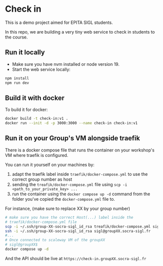 # Check in

This is a demo project aimed for EPITA SIGL students.

In this repo, we are building a very tiny web service to check in students to the course.

## Run it locally

- Make sure you have nvm installed or node version 19.
- Start the web service locally:

```sh
npm install
npm run dev
```

## Build it with docker

To build it for docker:

```sh
docker build -t check-in:v1 .
docker run --init -d -p 3000:3000 --name check-in check-in:v1
```

## Run it on your Group's VM alongside traefik

There is a docker compose file that runs the container on your workshop's VM where traefik is configured.

You can run it yourself on your machines by:

1. adapt the traefik label inside `traefik/docker-compose.yml` to use the correct group number as host
2. sending the `treafik/docker-compose.yml` file using `scp -i <path_to_your_private_key> ...`
3. run the container using the `docker compose up -d` command from the folder you've copied the `docker-compose.yml` file to.

For instance, (make sure to replace XX by your group number)

```sh
# make sure you have the correct Host(...) label inside the
# traefik/docker-compose.yml file
scp -i ~/.ssh/group-XX-socra-sigl_id_rsa treafik/docker-compose.yml sigl@groupXX.socra-sigl.fr:
ssh -i ~/.ssh/group-XX-socra-sigl_id_rsa sigl@groupXX.socra-sigl.fr
#...
# Once connected to scaleway VM of the groupXX
# sigl@groupXX$
docker compose up -d 
```

And the API should be live at `https://check-in.groupXX.socra-sigl.fr`
